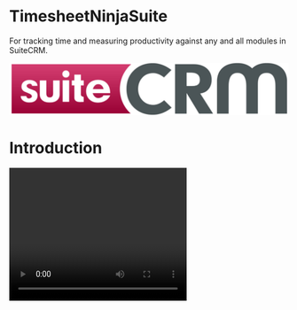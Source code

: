 # TimesheetNinjaSuite
For tracking time and measuring productivity against any and all modules in SuiteCRM.

<img src="https://github.com/CRMExpertsNY/TimesheetNinjaSuite/blob/master/Docs/suitecrm_logo_large.png?raw=true">

Introduction
============

<video width="320" height="240" controls>
  <source src="/docs/Timesheet_Ninja_for_SuiteCRM" type="video/mp4">
</video>
